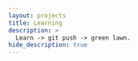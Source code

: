 ```yaml
---
layout: projects
title: Learning
description: >
  Learn -> git push -> green lawn.
hide_description: true
---
```


